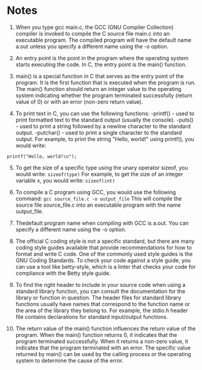 # Notes

1. When you type gcc main.c, the GCC (GNU Compiler Collection) compiler is invoked to compile the C source file main.c into an executable program. The compiled program will have the default name a.out unless you specify a different name using the -o option.

2. An entry point is the point in the program where the operating system starts executing the code. In C, the entry point is the main() function.

3. main() is a special function in C that serves as the entry point of the program. It is the first function that is executed when the program is run. The main() function should return an integer value to the operating system indicating whether the program terminated successfully (return value of 0) or with an error (non-zero return value).

4. To print text in C, you can use the following functions:
-printf() - used to print formatted text to the standard output (usually the console).
-puts() - used to print a string followed by a newline character to the standard output.
-putchar() - used to print a single character to the standard output.
For example, to print the string "Hello, world!" using printf(), you would write:

`printf("Hello, world!\n");`

5. To get the size of a specific type using the unary operator sizeof, you would write:
`sizeof(type)`
For example, to get the size of an integer variable x, you would write:
`sizeof(int)`

6. To compile a C program using GCC, you would use the following command:
`gcc source_file.c -o output_file`
This will compile the source file source_file.c into an executable program with the name output_file.

7. Thedefault program name when compiling with GCC is a.out. You can specify a different name using the -o option.

8. The official C coding style is not a specific standard, but there are many coding style guides available that provide recommendations for how to format and write C code. One of the commonly used style guides is the GNU Coding Standards. To check your code against a style guide, you can use a tool like betty-style, which is a linter that checks your code for compliance with the Betty style guide.

9. To find the right header to include in your source code when using a standard library function, you can consult the documentation for the library or function in question. The header files for standard library functions usually have names that correspond to the function name or the area of the library they belong to. For example, the stdio.h header file contains declarations for standard input/output functions.

10. The return value of the main() function influences the return value of the program. When the main() function returns 0, it indicates that the program terminated successfully. When it returns a non-zero value, it indicates that the program terminated with an error. The specific value returned by main() can be used by the calling process or the operating system to determine the cause of the error.
